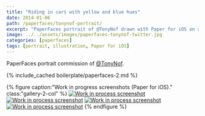 ```yaml
---
title: "Riding in cars with yellow and blue hues"
date: 2014-01-06
path: /paperfaces/tonynof-portrait/
excerpt: "PaperFaces portrait of @TonyNof drawn with Paper for iOS on an iPad."
image: ../../assets/images/paperfaces-tonynof-twitter.jpg
categories: [paperfaces]
tags: [portrait, illustration, Paper for iOS]
---
```


PaperFaces portrait commission of [@TonyNof](https://twitter.com/TonyNof).

{% include_cached boilerplate/paperfaces-2.md %}

{% figure caption:"Work in progress screenshots (Paper for iOS)." class:"gallery-2-col" %}
[![Work in process screenshot](../../assets/images/paperfaces-tonynof-process-1-600.jpg)](../../assets/images/paperfaces-tonynof-process-1-lg.jpg)
[![Work in process screenshot](../../assets/images/paperfaces-tonynof-process-2-600.jpg)](../../assets/images/paperfaces-tonynof-process-2-lg.jpg)
[![Work in process screenshot](../../assets/images/paperfaces-tonynof-process-3-600.jpg)](../../assets/images/paperfaces-tonynof-process-3-lg.jpg)
[![Work in process screenshot](../../assets/images/paperfaces-tonynof-process-4-600.jpg)](../../assets/images/paperfaces-tonynof-process-4-lg.jpg)
{% endfigure %}
